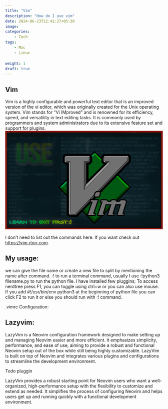 ```yaml
---
title: "Vim"
description: "How do I use vim" 
date: 2024-06-23T22:41:27+05:30
image: 
categories:
    - Tech
tags:
    - Mac
    - Linux

weight: 1   
draft: true
---
```

## Vim

Vim is a highly configurable and powerful text editor that is an improved version of the vi editor, which was originally created for the Unix operating system. Vim stands for "Vi IMproved" and is renowned for its efficiency, speed, and versatility in text editing tasks. It is commonly used by programmers and system administrators due to its extensive feature set and support for plugins.
![Vim](vim.webp "Vim") 

I don’t need to list out the commands here. If you want check out https://vim.rtorr.com. 

## My usage:
 
we can give the file name or create a new file to split by mentioning the name after command. :! to run a terminal command, usually I use :!python3 filename.py to run the python file.
I have installed few pluggins; To access nerdtree press F1, you can toggle using ctrl+w or you can also use mouse. If you add #!/usr/bin/env python3 at the beginning of python file you can click F2 to run it or else you should run with :! command.


.vimrc Configuration:

## Lazyvim:

LazyVim is a Neovim configuration framework designed to make setting up and managing Neovim easier and more efficient. It emphasizes simplicity, performance, and ease of use, aiming to provide a robust and functional Neovim setup out of the box while still being highly customizable. LazyVim is built on top of Neovim and integrates various plugins and configurations to streamline the development environment.


Todo pluggin


LazyVim provides a robust starting point for Neovim users who want a well-organized, high-performance setup with the flexibility to customize and extend as needed. It simplifies the process of configuring Neovim and helps users get up and running quickly with a functional development environment.
